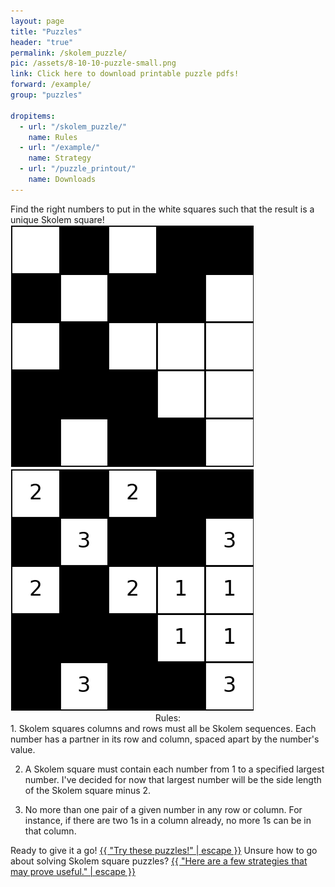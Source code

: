 ```yaml
---
layout: page
title: "Puzzles"
header: "true"
permalink: /skolem_puzzle/
pic: /assets/8-10-10-puzzle-small.png
link: Click here to download printable puzzle pdfs!
forward: /example/
group: "puzzles"

dropitems:
  - url: "/skolem_puzzle/"
    name: Rules
  - url: "/example/"
    name: Strategy 
  - url: "/puzzle_printout/"
    name: Downloads
---
```

<div class="page-wrap2">Find the right numbers to put in the white squares such that the result is a unique Skolem square! <div class="page-wrap5"><img class="half_img" src="/assets/pretty-puzzle-none.png"><img class="half_img" src="/assets/pretty-puzzle-none_solved.png"></div></div>
<div class="page-wrap2"><center>Rules:</center>
1. Skolem squares columns and rows must all be Skolem sequences. Each number has a partner in its row and column, spaced apart by the number's value.

2. A Skolem square must contain each number from 1 to a specified largest number. I've decided for now that largest number will be the side length of the Skolem square minus 2.

3. No more than one pair of a given number in any row or column. For instance, if there are two 1s in a column already, no more 1s can be in that column.
</div>

<div class="page-wrap0">Ready to give it a go!
<a class="inline-link" href="{{ "/puzzle_printout/" | relative_url }}">{{ "Try these puzzles!" | escape }}</a>
Unsure how to go about solving Skolem square puzzles?
<a class="inline-link" href="{{ "/example/" | relative_url }}">{{ "Here are a few strategies that may prove useful." | escape }}</a>
</div>
